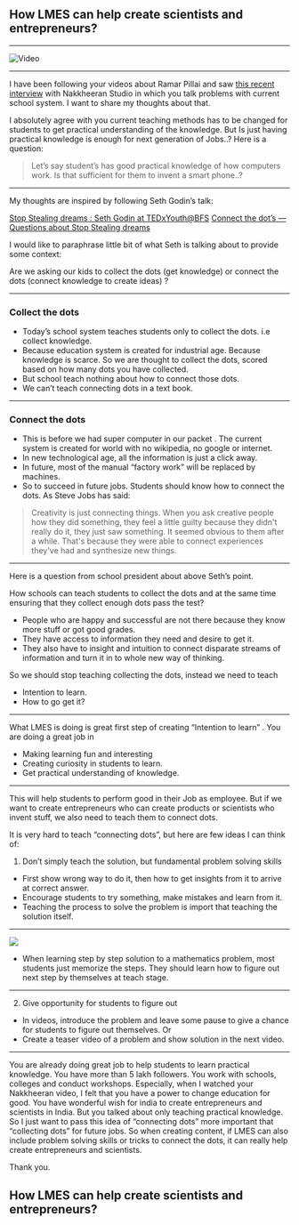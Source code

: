 ## How LMES can help create scientists and entrepreneurs?

---

![Video](https://www.youtube.com/watch?v=Nq_iXullRLw)

---

I have been following your videos about Ramar Pillai and saw [this recent interview](https://www.youtube.com/watch?v=Nq_iXullRLw&t=290s) with Nakkheeran Studio in which you talk problems with current school system. I want to share my thoughts about that.

I absolutely agree with you current teaching methods has to be changed for students to get practical understanding of the knowledge. But Is just having practical knowledge is enough for next generation of Jobs..? Here is a question:

> Let’s say student’s has good practical knowledge of how computers work. Is that sufficient for them to invent a smart phone..?

---

My thoughts are inspired by following Seth Godin’s talk:

[Stop Stealing dreams : Seth Godin at TEDxYouth@BFS](https://www.youtube.com/watch?v=sXpbONjV1Jc)
[Connect the dot’s — Questions about Stop Stealing dreams](https://www.akimbo.me/blog/s-3-e-10-connect-the-dotsq-a-about-stop-stealing-dreams)

I would like to paraphrase little bit of what Seth is talking about to provide some context:

Are we asking our kids to collect the dots (get knowledge) or connect the dots (connect knowledge to create ideas) ?

---

### Collect the dots

* Today’s school system teaches students only to collect the dots. i.e collect knowledge.
* Because education system is created for industrial age. Because knowledge is scarce. So we are thought to collect the dots, scored based on how many dots you have collected.
* But school teach nothing about how to connect those dots.
* We can’t teach connecting dots in a text book.

---

### Connect the dots
*  This is before we had super computer in our packet . The current system is created for world with no wikipedia, no google or internet.
* In new technological age, all the information is just a click away.
* In future, most of the manual “factory work” will be replaced by machines.
* So to succeed in future jobs. Students should know how to connect the dots. As Steve Jobs has said:

>  Creativity is just connecting things. When you ask creative people how they did something, they feel a little guilty because they didn't really do it, they just saw something. It seemed obvious to them after a while. That's because they were able to connect experiences they've had and synthesize new things.

---

Here is a question from school president about above Seth’s point.

How schools can teach students to collect the dots and at the same time ensuring that they collect enough dots pass the test?

* People who are happy and successful are not there because they know more stuff or got good grades.
* They have access to information they need and desire to get it.
* They also have to insight and intuition to connect disparate streams of information and turn it in to whole new way of thinking.

So we should stop teaching collecting the dots, instead we need to teach
* Intention to learn.
* How to go get it?

---

What LMES is doing is great first step of creating “Intention to learn” . You are doing a great job in
* Making learning fun and interesting
* Creating curiosity in students to learn.
* Get practical understanding of knowledge.

---

This will help students to perform good in their Job as employee. But if we want to create entrepreneurs who can create products or scientists who invent stuff, we also need to teach them to connect dots.

It is very hard to teach “connecting dots”, but here are few ideas I can think of:

1. Don’t simply teach the solution, but fundamental problem solving skills
* First show wrong way to do it, then how to get insights from it to arrive at correct answer.
* Encourage students to try something, make mistakes and learn from it.
* Teaching the process to solve the problem is import that teaching the solution itself.

---

![](Email%20to%20Prem%20anand/prob-solving.png)
* When learning step by step solution to a mathematics problem, most students just memorize the steps. They should learn how to figure out next step by themselves at teach stage.

---

2. Give opportunity for students to figure out
* In videos, introduce the problem and leave some pause to give a chance for students to figure out themselves. Or
* Create a teaser video of a problem and show solution in the next video.

---

You are already doing great job to help students to learn practical knowledge. You have more than 5 lakh followers. You work with schools, colleges and conduct workshops. Especially, when I watched your Nakkheeran video, I felt that you have a power to change education for good. You have wonderful wish for india to create entrepreneurs and scientists in India. But you talked about only teaching practical knowledge. So I just want to pass this idea of “connecting dots” more important that “collecting dots” for future jobs. So when creating content, if LMES can also include problem solving skills or tricks to connect the dots, it can really help create entrepreneurs and scientists.

Thank you.

## How LMES can help create scientists and entrepreneurs?

